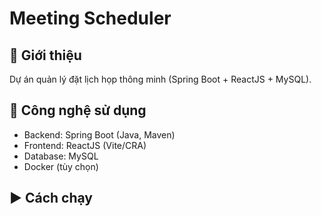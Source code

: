 
# Meeting Scheduler

## 📌 Giới thiệu
Dự án quản lý đặt lịch họp thông minh (Spring Boot + ReactJS + MySQL).

## 🚀 Công nghệ sử dụng
- Backend: Spring Boot (Java, Maven)
- Frontend: ReactJS (Vite/CRA)
- Database: MySQL
- Docker (tùy chọn)

## ▶️ Cách chạy
